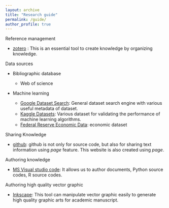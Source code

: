 ```yaml
---
layout: archive
title: "Research guide"
permalink: /guide/
author_profile: true
---
```


Reference management

- [zotero](https://www.zotero.org/) : This is an essential tool to create knowledge by organizing knowledge. 

Data sources 

- Bibliographic database

  - Web of science

- Machine learning

  - [Google Dataset Search](https://datasetsearch.research.google.com/): General dataset search engine with various useful metadata of dataset.
  - [Kaggle Datasets](https://www.kaggle.com/datasets): Various dataset for validating the performance of machine learning algorithms.
  - [Federal Reserve Economic Data](https://fred.stlouisfed.org/): economic dataset 

Sharing Knowledge

- [github](https://github.com/): github is not only for source code, but also for sharing text information using _page_ feature. This website is also created using _page_.

Authoring knowledge

- [MS Visual studio code](https://code.visualstudio.com/): It allows us to author documents, Python source codes, R source codes.

Authoring high quality vector graphic

- [Inkscape](https://inkscape.org/): This tool can manipulate vector graphic easily to generate high quality graphic arts for academic manuscript.
